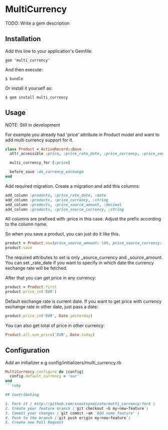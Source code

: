 # MultiCurrency

TODO: Write a gem description

## Installation

Add this line to your application's Gemfile:

    gem 'multi_currency'

And then execute:

    $ bundle

Or install it yourself as:

    $ gem install multi_currency

## Usage

NOTE: Still in development

For example you already had 'price' attribute in Product model and want to add multi currency support for it.

```ruby
class Product < ActiveRecord::Base
  attr_accessible :price, :price_rate_date, :price_currency, :price_source_amount, :price_source_currency # For Rails 3

  multi_currency_for [:price]

  before_save :do_currency_exchange
end
```

Add required migration. Create a migration and add this columns:

```ruby
add_column :products, :price_rate_date, :date
add_column :products, :price_currency, :string
add_column :products, :price_source_amount, :decimal
add_column :products, :price_source_currency, :string
```

All columns are prefixed with :price in this case. Adjust the prefix according to the column name.

So when you save a product, you can just do it like this.

```ruby
product = Product.new(price_source_amount: 100, price_source_currency: 'USD')
product.save
```

The required attributes to set is only _source_currency and _source_amount. You can set _rate_date if you want to specify in which date the currency exchange rate will be fetched.

After that you can get price in any currency:

```ruby
product = Product.first
product.price_in('EUR')
```

Default exchange rate is current date. If you want to get price with currency exchange rate in other date, just pass a date:

```ruby
product.price_in('EUR', Date.yesterday)
```

You can also get total of price in other currency:

```ruby
Product.all.sum_price('EUR', Date.today)
```

## Configuration

Add an initializer e.g config/initializers/multi_currency.rb

```ruby
MultiCurrency.configure do |config|
  config.default_currency = 'eur'
end
```ruby

## Contributing

1. Fork it ( http://github.com/xsoulsyndicate/multi_currency/fork )
2. Create your feature branch (`git checkout -b my-new-feature`)
3. Commit your changes (`git commit -am 'Add some feature'`)
4. Push to the branch (`git push origin my-new-feature`)
5. Create new Pull Request
